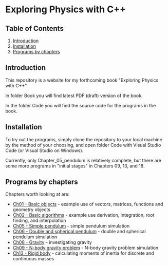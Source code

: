 # Exploring Physics with C++
## Table of Contents
1. [Introduction](#introduction)
2. [Installation](#installation)
3. [Programs by chapters](#Programs_by_chapters)


## Introduction

This repository is a website for my forthcoming book "Exploring Physics with C++".

In folder Book you will find latest PDF (draft) version of the book.

In the folder Code you will find the source code for the programs in the book.

## Installation

To try out the programs, simply clone the repository to your local machine by the method of your choosing, and open folder Code with Visual Studio Code (or Visual Studio on Windows).

Currently, only Chapter_05_pendulum is relatively complete, but there are some more programs in "initial stages" in Chapters 09, 13, and 18.

## Programs by chapters

Chapters worth looking at are:

- [Ch01 - Basic objects](/Code/Chapter_01_basic_objects/main_chapter_01.cpp) - example use of vectors, matrices, functions and geometry objects
- [Ch02 - Basic algorithms](/Code/Chapter_02_basic_algorithms/main_chapter_02.cpp) - example use derivation, integration, root finding, and interpolation
- [Ch05 - Simple pendulum](/Code/Chapter_05_pendulum/main_chapter_05.cpp) - simple pendulum simulation
- [Ch06 - Double and spherical pendulum](/Code/Chapter_06_double_and_spherical_pendulum/main_chapter_06.cpp) - double and spherical pendulum simulation
- [Ch08 - Gravity](/Code/Chapter_08_gravity/main_chapter_08.cpp) - investigating gravity
- [Ch09 - N-body gravity problem](/Code/Chapter_09_gravity_N_body_problem/main_chapter_09.cpp) - N-body gravity problem simulation
- [Ch13 - Rigid body](/Code/Chapter_13_rigid_body/main_chapter_13.cpp) - calculating moments of inertia for discrete and continuous masses